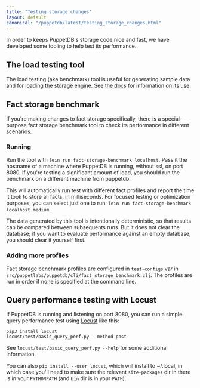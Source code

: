 ```yaml
---
title: "Testing storage changes"
layout: default
canonical: "/puppetdb/latest/testing_storage_changes.html"
---
```


In order to keeps PuppetDB's storage code nice and fast, we have developed some
tooling to help test its performance.

## The load testing tool

The load testing (aka benchmark) tool is useful for generating sample data and
for loading the storage engine. See [the docs](load_testing_tool.markdown) for
information on its use.

## Fact storage benchmark

If you're making changes to fact storage specifically, there is a
special-purpose fact storage benchmark tool to check its performance in
different scenarios.

### Running
Run the tool with `lein run fact-storage-benchmark localhost`. Pass it the
hostname of a machine where PuppetDB is running, without ssl, on port 8080. If
you're testing a significant amount of load, you should run the benchmark on a
different machine from puppetdb.

This will automatically run test with different fact profiles and report the
time it took to store all facts, in milliseconds. For focused testing or
optimization purposes, you can select just one to run: `lein run
fact-storage-benchmark localhost medium`.

The data generated by this tool is intentionally deterministic, so that results
can be compared between subsequents runs. But it does not clear the database; if
you want to evaluate performance against an empty database, you should clear it
yourself first.

### Adding more profiles
Fact storage benchmark profiles are configured in `test-configs` var in
`src/puppetlabs/puppetdb/cli/fact_storage_benchmark.clj`. The profiles are run
in order if none is specified at the command line.

## Query performance testing with Locust

If PuppetDB is running and listening on port 8080, you can run a
simple query performance test using [Locust](https://locust.io/) like
this:

```
pip3 install locust
locust/test/basic_query_perf.py --method post
```

See `locust/test/basic_query_perf.py --help` for some additional
information.

You can also `pip install --user locust`, which will install to
~/.local, in which case you'll need to make sure the relevant
`site-packages` dir in there is in your `PYTHONPATH`  (and `bin` dir
is in your `PATH`).

